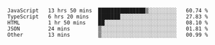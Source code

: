 <!--START_SECTION:waka-->

```text
JavaScript   13 hrs 50 mins  ███████████████▒░░░░░░░░░   60.74 %
TypeScript   6 hrs 20 mins   ███████░░░░░░░░░░░░░░░░░░   27.83 %
HTML         1 hr 50 mins    ██░░░░░░░░░░░░░░░░░░░░░░░   08.10 %
JSON         24 mins         ▒░░░░░░░░░░░░░░░░░░░░░░░░   01.81 %
Other        13 mins         ▒░░░░░░░░░░░░░░░░░░░░░░░░   00.99 %
```

<!--END_SECTION:waka-->
